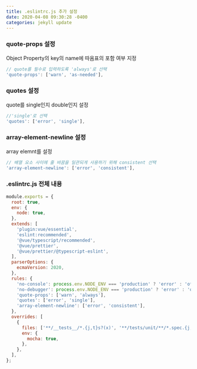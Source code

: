 ```yaml
---
title: .eslintrc.js 추가 설정
date: 2020-04-08 09:30:28 -0400
categories: jekyll update
---
```


### quote-props 설정

Object Property의 key의 name에 따옴표의 포함 여부 지정

``` javascript
// quote를 필수로 입력하도록 'always'로 선택
'quote-props': ['warn', 'as-needed'],
```

### quotes 설정

quote를 single인지 double인지 설정

``` javascript
//'single'로 선택
'quotes': ['error', 'single'],
```

### array-element-newline 설정

array elemnt를 설정

``` javascript
// 배열 요소 사이에 줄 바꿈을 일관되게 사용하기 위해 consistent 선택
'array-element-newline': ['error', 'consistent'],
```

### .eslintrc.js 전체 내용
``` javascript
module.exports = {
  root: true,
  env: {
    node: true,
  },
  extends: [
    'plugin:vue/essential',
    'eslint:recommended',
    '@vue/typescript/recommended',
    '@vue/prettier',
    '@vue/prettier/@typescript-eslint',
  ],
  parserOptions: {
    ecmaVersion: 2020,
  },
  rules: {
    'no-console': process.env.NODE_ENV === 'production' ? 'error' : 'off',
    'no-debugger': process.env.NODE_ENV === 'production' ? 'error' : 'off',
    'quote-props': ['warn', 'always'],
    'quotes': ['error', 'single'],
    'array-element-newline': ['error', 'consistent'],
  },
  overrides: [
    {
      files: ['**/__tests__/*.{j,t}s?(x)', '**/tests/unit/**/*.spec.{j,t}s?(x)'],
      env: {
        mocha: true,
      },
    },
  ],
};

```
